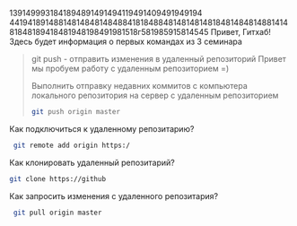 1391499931841894891491494119491409491949194
4419418914881481484814848841818488481481481481848148481488141481848189418481948198491981518г581985915814545
Привет, Гитхаб! Здесь будет информация о первых командах из 3 семинара
> git push - отправить изменения в удаленный репозиторий 
Привет мы пробуем работу с удаленным репозиторием =)
> 
> Выполнить отправку недавних коммитов c компьютера локального репозитория на сервер с удаленным репозиторием
> ```sh
> git push origin master
> ```
Как подключиться к удаленному репозитарию?
```sh
 git remote add origin https:/
``` 
Как клонировать удаленный репозитарий?
```sh
git clone https://github
```
Как запросить изменения с удаленного репозитария?
```sh
 git pull origin master
```

